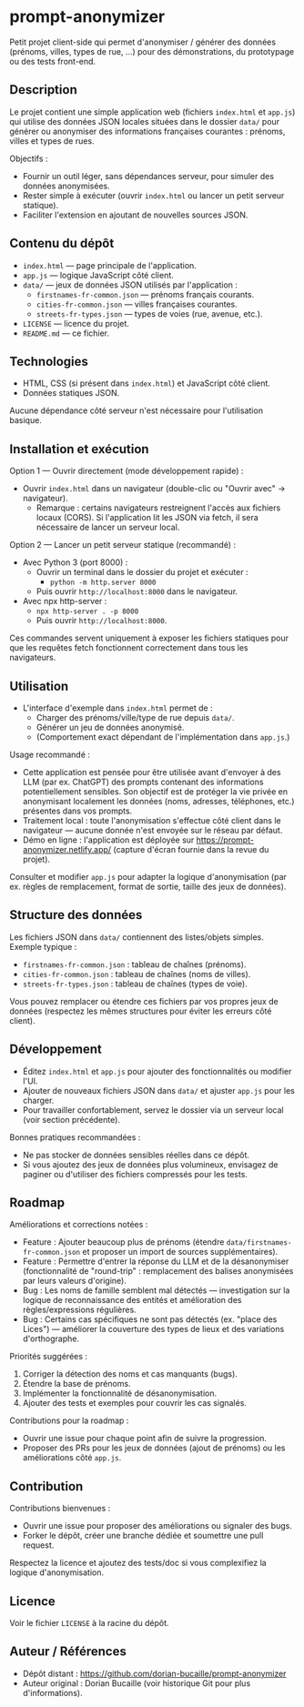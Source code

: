 # prompt-anonymizer

Petit projet client-side qui permet d'anonymiser / générer des données (prénoms, villes, types de rue, ...) pour des démonstrations, du prototypage ou des tests front-end.

## Description

Le projet contient une simple application web (fichiers `index.html` et `app.js`) qui utilise des données JSON locales situées dans le dossier `data/` pour générer ou anonymiser des informations françaises courantes : prénoms, villes et types de rues.

Objectifs :
- Fournir un outil léger, sans dépendances serveur, pour simuler des données anonymisées.
- Rester simple à exécuter (ouvrir `index.html` ou lancer un petit serveur statique).
- Faciliter l'extension en ajoutant de nouvelles sources JSON.

## Contenu du dépôt

- `index.html` — page principale de l'application.
- `app.js` — logique JavaScript côté client.
- `data/` — jeux de données JSON utilisés par l'application :
  - `firstnames-fr-common.json` — prénoms français courants.
  - `cities-fr-common.json` — villes françaises courantes.
  - `streets-fr-types.json` — types de voies (rue, avenue, etc.).
- `LICENSE` — licence du projet.
- `README.md` — ce fichier.

## Technologies

- HTML, CSS (si présent dans `index.html`) et JavaScript côté client.
- Données statiques JSON.

Aucune dépendance côté serveur n'est nécessaire pour l'utilisation basique.

## Installation et exécution

Option 1 — Ouvrir directement (mode développement rapide) :
- Ouvrir `index.html` dans un navigateur (double-clic ou "Ouvrir avec" -> navigateur).
  - Remarque : certains navigateurs restreignent l'accès aux fichiers locaux (CORS). Si l'application lit les JSON via fetch, il sera nécessaire de lancer un serveur local.

Option 2 — Lancer un petit serveur statique (recommandé) :
- Avec Python 3 (port 8000) :
  - Ouvrir un terminal dans le dossier du projet et exécuter :
    - `python -m http.server 8000`
  - Puis ouvrir `http://localhost:8000` dans le navigateur.
- Avec npx http-server :
  - `npx http-server . -p 8000`
  - Puis ouvrir `http://localhost:8000`.

Ces commandes servent uniquement à exposer les fichiers statiques pour que les requêtes fetch fonctionnent correctement dans tous les navigateurs.

## Utilisation

- L'interface d'exemple dans `index.html` permet de :
  - Charger des prénoms/ville/type de rue depuis `data/`.
  - Générer un jeu de données anonymisé.
  - (Comportement exact dépendant de l'implémentation dans `app.js`.)

Usage recommandé :
- Cette application est pensée pour être utilisée avant d'envoyer à des LLM (par ex. ChatGPT) des prompts contenant des informations potentiellement sensibles. Son objectif est de protéger la vie privée en anonymisant localement les données (noms, adresses, téléphones, etc.) présentes dans vos prompts.
- Traitement local : toute l'anonymisation s'effectue côté client dans le navigateur — aucune donnée n'est envoyée sur le réseau par défaut.
- Démo en ligne : l'application est déployée sur https://prompt-anonymizer.netlify.app/ (capture d'écran fournie dans la revue du projet).

Consulter et modifier `app.js` pour adapter la logique d'anonymisation (par ex. règles de remplacement, format de sortie, taille des jeux de données).

## Structure des données

Les fichiers JSON dans `data/` contiennent des listes/objets simples. Exemple typique :
- `firstnames-fr-common.json` : tableau de chaînes (prénoms).
- `cities-fr-common.json` : tableau de chaînes (noms de villes).
- `streets-fr-types.json` : tableau de chaînes (types de voie).

Vous pouvez remplacer ou étendre ces fichiers par vos propres jeux de données (respectez les mêmes structures pour éviter les erreurs côté client).

## Développement

- Éditez `index.html` et `app.js` pour ajouter des fonctionnalités ou modifier l'UI.
- Ajouter de nouveaux fichiers JSON dans `data/` et ajuster `app.js` pour les charger.
- Pour travailler confortablement, servez le dossier via un serveur local (voir section précédente).

Bonnes pratiques recommandées :
- Ne pas stocker de données sensibles réelles dans ce dépôt.
- Si vous ajoutez des jeux de données plus volumineux, envisagez de paginer ou d'utiliser des fichiers compressés pour les tests.

## Roadmap

Améliorations et corrections notées :
- Feature : Ajouter beaucoup plus de prénoms (étendre `data/firstnames-fr-common.json` et proposer un import de sources supplémentaires).
- Feature : Permettre d'entrer la réponse du LLM et de la désanonymiser (fonctionnalité de "round-trip" : remplacement des balises anonymisées par leurs valeurs d'origine).
- Bug : Les noms de famille semblent mal détectés — investigation sur la logique de reconnaissance des entités et amélioration des règles/expressions régulières.
- Bug : Certains cas spécifiques ne sont pas détectés (ex. "place des Lices") — améliorer la couverture des types de lieux et des variations d'orthographe.

Priorités suggérées :
1. Corriger la détection des noms et cas manquants (bugs).
2. Étendre la base de prénoms.
3. Implémenter la fonctionnalité de désanonymisation.
4. Ajouter des tests et exemples pour couvrir les cas signalés.

Contributions pour la roadmap :
- Ouvrir une issue pour chaque point afin de suivre la progression.
- Proposer des PRs pour les jeux de données (ajout de prénoms) ou les améliorations côté `app.js`.

## Contribution

Contributions bienvenues :
- Ouvrir une issue pour proposer des améliorations ou signaler des bugs.
- Forker le dépôt, créer une branche dédiée et soumettre une pull request.

Respectez la licence et ajoutez des tests/doc si vous complexifiez la logique d'anonymisation.

## Licence

Voir le fichier `LICENSE` à la racine du dépôt.

## Auteur / Références

- Dépôt distant : https://github.com/dorian-bucaille/prompt-anonymizer
- Auteur original : Dorian Bucaille (voir historique Git pour plus d'informations).
